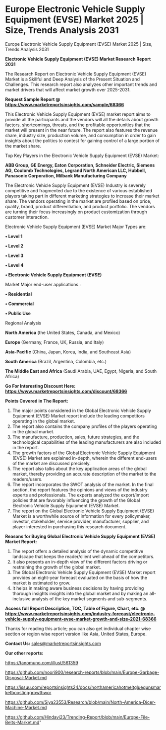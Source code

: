 # Europe Electronic Vehicle Supply Equipment (EVSE) Market 2025 | Size, Trends Analysis 2031
Europe Electronic Vehicle Supply Equipment (EVSE) Market 2025 | Size, Trends Analysis 2031

<strong>Electronic Vehicle Supply Equipment (EVSE) Market Research Report 2031</strong>

The Research Report on Electronic Vehicle Supply Equipment (EVSE) Market is a Skillful and Deep Analysis of the Present Situation and Challenges. This research report also analyzes other important trends and market drivers that will affect market growth over 2025-2031.

<strong>Request Sample Report @ <a href=https://www.marketreportsinsights.com/sample/68366>https://www.marketreportsinsights.com/sample/68366</a></strong>

This Electronic Vehicle Supply Equipment (EVSE) market report aims to provide all the participants and the vendors will all the details about growth factors, shortcomings, threats, and the profitable opportunities that the market will present in the near future. The report also features the revenue share, industry size, production volume, and consumption in order to gain insights about the politics to contest for gaining control of a large portion of the market share.

Top Key Players in the Electronic Vehicle Supply Equipment (EVSE) Market:

<strong>ABB Group, GE Energy, Eaton Corporation, Schneider Electric, Siemens AG, Coulomb Technologies, Legrand North American LLC, Hubbell, Panasonic Corporation, Milbank Manufacturing Company</strong>

The Electronic Vehicle Supply Equipment (EVSE) Industry is severely competitive and fragmented due to the existence of various established players taking part in different marketing strategies to increase their market share. The vendors operating in the market are profiled based on price, quality, brand, product differentiation, and product portfolio. The vendors are turning their focus increasingly on product customization through customer interaction.

Electronic Vehicle Supply Equipment (EVSE) Market Major Types are:

<strong>• Level 1

• Level 2

• Level 3

• Level 4

• Electronic Vehicle Supply Equipment (EVSE)</strong>

Market Major end-user applications :

<strong>• Residential

• Commercial

• Public Use</strong>

Regional Analysis

</u><strong><b>North America</b></strong> (the United States, Canada, and Mexico)

<strong><b>Europe </b></strong>(Germany, France, UK, Russia, and Italy)

<strong><b>Asia-Pacific</b></strong> (China, Japan, Korea, India, and Southeast Asia)

<strong><b>South America</b></strong> (Brazil, Argentina, Colombia, etc.)

<strong><b>The Middle East and Africa</b></strong> (Saudi Arabia, UAE, Egypt, Nigeria, and South Africa)

<strong>Go For Interesting Discount Here: <a href=https://www.marketreportsinsights.com/discount/68366>https://www.marketreportsinsights.com/discount/68366</a></strong>

<strong>Points Covered in The Report:</strong>
<ol>
  <li>The major points considered in the Global Electronic Vehicle Supply Equipment (EVSE) Market report include the leading competitors operating in the global market.</li>
  <li>The report also contains the company profiles of the players operating in the global market.</li>
  <li>The manufacture, production, sales, future strategies, and the technological capabilities of the leading manufacturers are also included in the report.</li>
  <li>The growth factors of the Global Electronic Vehicle Supply Equipment (EVSE) Market are explained in-depth, wherein the different end-users of the market are discussed precisely.</li>
  <li>The report also talks about the key application areas of the global market, thereby providing an accurate description of the market to the readers/users.</li>
  <li>The report incorporates the SWOT analysis of the market. In the final section, the report features the opinions and views of the industry experts and professionals. The experts analyzed the export/import policies that are favorably influencing the growth of the Global Electronic Vehicle Supply Equipment (EVSE) Market.</li>
  <li>The report on the Global Electronic Vehicle Supply Equipment (EVSE) Market is a worthwhile source of information for every policymaker, investor, stakeholder, service provider, manufacturer, supplier, and player interested in purchasing this research document.</li>
</ol>
<strong>Reasons for Buying Global Electronic Vehicle Supply Equipment (EVSE) Market Report:</strong>

<ol>
  <li>The report offers a detailed analysis of the dynamic competitive landscape that keeps the reader/client well ahead of the competitors.</li>
  <li>It also presents an in-depth view of the different factors driving or restraining the growth of the global market.</li>
  <li>The Global Electronic Vehicle Supply Equipment (EVSE) Market report provides an eight-year forecast evaluated on the basis of how the market is estimated to grow.</li>
  <li>It helps in making aware business decisions by having providing thorough insights insights into the global market and by making an all-inclusive analysis of the key market segments and sub-segments.</li>
</ol>
<strong>Access full Report Description, TOC, Table of Figure, Chart, etc. @ <a href=https://www.marketreportsinsights.com/industry-forecast/electronic-vehicle-supply-equipment-evse-market-growth-and-size-2021-68366>https://www.marketreportsinsights.com/industry-forecast/electronic-vehicle-supply-equipment-evse-market-growth-and-size-2021-68366</a></strong>


Thanks for reading this article; you can also get individual chapter wise section or region wise report version like Asia, United States, Europe.

<strong>Contact Us:</strong>
sales@marketreportsinsights.com

<strong>Our other reports:</strong>

<a href=https://tanomuno.com/illust/561359>https://tanomuno.com/illust/561359</a>

<a href=https://github.com/noori900/research-reports/blob/main/Europe-Garbage-Disposal-Market.md>https://github.com/noori900/research-reports/blob/main/Europe-Garbage-Disposal-Market.md</a>

<a href=https://issuu.com/reportsinsights24/docs/northamericahotmeltgluegunsmarketboostinggrowthwor>https://issuu.com/reportsinsights24/docs/northamericahotmeltgluegunsmarketboostinggrowthwor</a>

<a href=https://github.com/Siya23553/Research/blob/main/North-America-Dicer-Machine-Market.md>https://github.com/Siya23553/Research/blob/main/North-America-Dicer-Machine-Market.md</a>

<a href=https://github.com/Hindavi23/Trending-Report/blob/main/Europe-File-Belts-Market.md>https://github.com/Hindavi23/Trending-Report/blob/main/Europe-File-Belts-Market.md</a>"
